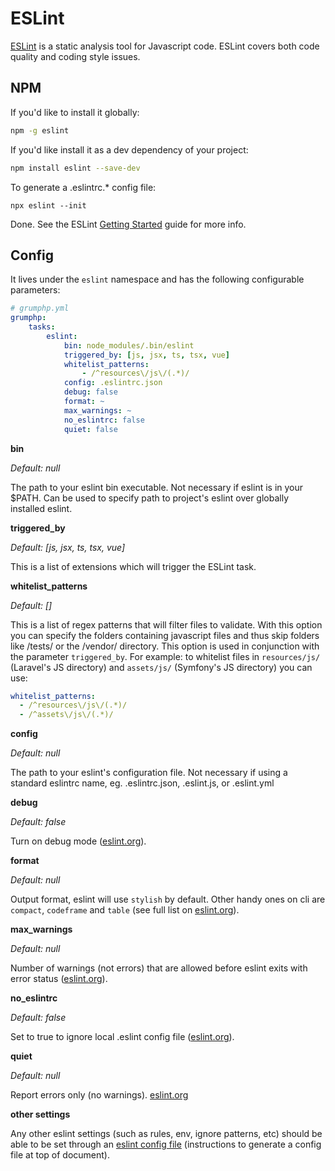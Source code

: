 # ESLint

[ESLint](https://eslint.org/) is a static analysis tool for Javascript code. ESLint covers both code quality and coding style issues.

## NPM
If you'd like to install it globally:
```bash
npm -g eslint
```

If you'd like install it as a dev dependency of your project:
```bash
npm install eslint --save-dev
```

To generate a .eslintrc.* config file:
```
npx eslint --init
```

Done. See the ESLint [Getting Started](https://eslint.org/docs/user-guide/getting-started) guide for more info.

## Config
It lives under the `eslint` namespace and has the following configurable parameters:

```yaml
# grumphp.yml
grumphp:
    tasks:
        eslint:
            bin: node_modules/.bin/eslint
            triggered_by: [js, jsx, ts, tsx, vue]
            whitelist_patterns:
                - /^resources\/js\/(.*)/
            config: .eslintrc.json
            debug: false
            format: ~
            max_warnings: ~
            no_eslintrc: false
            quiet: false
```

**bin**

*Default: null*

The path to your eslint bin executable. Not necessary if eslint is in your $PATH. Can be used to specify path to project's eslint over globally installed eslint.


**triggered_by**

*Default: [js, jsx, ts, tsx, vue]*

This is a list of extensions which will trigger the ESLint task.


**whitelist_patterns**

*Default: []*

This is a list of regex patterns that will filter files to validate. With this option you can specify the folders containing javascript files and thus skip folders like /tests/ or the /vendor/ directory. This option is used in conjunction with the parameter `triggered_by`.
For example: to whitelist files in `resources/js/` (Laravel's JS directory) and `assets/js/` (Symfony's JS directory) you can use:
```yml
whitelist_patterns:
  - /^resources\/js\/(.*)/
  - /^assets\/js\/(.*)/
```

**config**

*Default: null*

The path to your eslint's configuration file. Not necessary if using a standard eslintrc name, eg. .eslintrc.json, .eslint.js, or .eslint.yml

**debug**

*Default: false*

Turn on debug mode ([eslint.org](https://eslint.org/docs/user-guide/command-line-interface#debug)).

**format**

*Default: null*

Output format, eslint will use `stylish` by default. Other handy ones on cli are `compact`, `codeframe` and `table` (see full list on [eslint.org](https://eslint.org/docs/user-guide/formatters/)).

**max_warnings**

*Default: null*

Number of warnings (not errors) that are allowed before eslint exits with error status ([eslint.org](https://eslint.org/docs/user-guide/command-line-interface#max-warnings)).

**no_eslintrc**

*Default: false*

Set to true to ignore local .eslint config file ([eslint.org](https://eslint.org/docs/user-guide/command-line-interface#max-warnings)).

**quiet**

*Default: null*

Report errors only (no warnings). [eslint.org](https://eslint.org/docs/user-guide/command-line-interface#quiet)

**other settings**

Any other eslint settings (such as rules, env, ignore patterns, etc) should be able to be set through an [eslint config file](https://eslint.org/docs/user-guide/configuring) (instructions to generate a config file at top of document).
